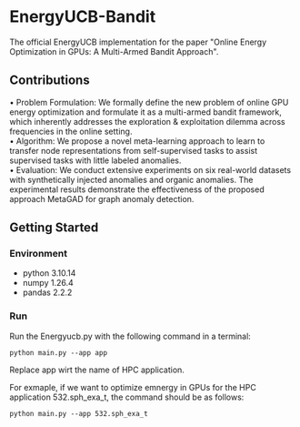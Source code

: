 # EnergyUCB-Bandit
The official EnergyUCB implementation for the paper "Online Energy Optimization in GPUs: A Multi-Armed Bandit Approach".

## Contributions
• Problem Formulation: We formally define the new problem of online GPU energy optimization and formulate it as a multi-armed bandit framework, which inherently addresses the exploration \& exploitation dilemma across frequencies in the online setting. <br/>
• Algorithm: We propose a novel meta-learning approach to learn to transfer node representations from self-supervised tasks to assist supervised tasks with little labeled anomalies. <br/>
• Evaluation: We conduct extensive experiments on six real-world datasets with synthetically injected anomalies and organic anomalies. The experimental results demonstrate the effectiveness of the proposed approach MetaGAD for graph anomaly detection. <br/>

## Getting Started
### Environment
* python             3.10.14
* numpy              1.26.4
* pandas             2.2.2

### Run
Run the Energyucb.py with the following command in a terminal:

`python main.py --app app`

Replace app wirt the name of HPC application.

For exmaple, if we want to optimize emnergy in GPUs for the HPC application 532.sph_exa_t, the command should be as follows:

`python main.py --app 532.sph_exa_t`

